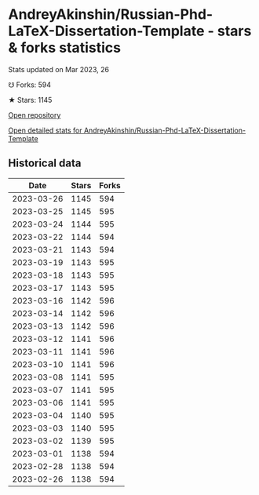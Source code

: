 # AndreyAkinshin/Russian-Phd-LaTeX-Dissertation-Template - stars & forks statistics

Stats updated on Mar 2023, 26

☋ Forks: 594

★ Stars: 1145

[Open repository](https://github.com/AndreyAkinshin/Russian-Phd-LaTeX-Dissertation-Template)

[Open detailed stats for AndreyAkinshin/Russian-Phd-LaTeX-Dissertation-Template](https://reviewgithub.com/rep/AndreyAkinshin/Russian-Phd-LaTeX-Dissertation-Template)

## Historical data
| Date | Stars | Forks |
|------|-------|-------|
| 2023-03-26 | 1145 | 594 | 
| 2023-03-25 | 1145 | 595 | 
| 2023-03-24 | 1144 | 595 | 
| 2023-03-22 | 1144 | 594 | 
| 2023-03-21 | 1143 | 594 | 
| 2023-03-19 | 1143 | 595 | 
| 2023-03-18 | 1143 | 595 | 
| 2023-03-17 | 1143 | 595 | 
| 2023-03-16 | 1142 | 596 | 
| 2023-03-14 | 1142 | 596 | 
| 2023-03-13 | 1142 | 596 | 
| 2023-03-12 | 1141 | 596 | 
| 2023-03-11 | 1141 | 596 | 
| 2023-03-10 | 1141 | 596 | 
| 2023-03-08 | 1141 | 595 | 
| 2023-03-07 | 1141 | 595 | 
| 2023-03-06 | 1141 | 595 | 
| 2023-03-04 | 1140 | 595 | 
| 2023-03-03 | 1140 | 595 | 
| 2023-03-02 | 1139 | 595 | 
| 2023-03-01 | 1138 | 594 | 
| 2023-02-28 | 1138 | 594 | 
| 2023-02-26 | 1138 | 594 | 

